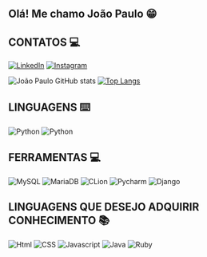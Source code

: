 ## Olá! Me chamo João Paulo 😁

## CONTATOS 💻
[![LinkedIn](https://img.shields.io/badge/LinkedIn-0077B5?style=for-the-badge&logo=linkedin&logoColor=white)](linkedin.com/in/joão-paulo-carneiro-fialho-a7aa6a243/)
[![Instagram](https://img.shields.io/badge/Instagram-E4405F?style=for-the-badge&logo=instagram&logoColor=white)](https://www.instagram.com/j_paulo_fialho/)


![João Paulo GitHub stats](https://github-readme-stats.vercel.app/api?username=JoaoPauloFialho&show_icons=true&theme=radical)
[![Top Langs](https://github-readme-stats.vercel.app/api/top-langs/?username=JoaoPauloFialho&layout=compact)](https://github.com/anuraghazra/github-readme-stats)

## LINGUAGENS ⌨️

<div style="display: inline_block">
  <img align="center" alt="Python" src="https://img.shields.io/badge/Python-3776AB?style=for-the-badge&logo=python&logoColor=white" />
  <img align="center" alt="Python" src="https://img.shields.io/badge/C-00599C?style=for-the-badge&logo=c&logoColor=white" />
</div>

## FERRAMENTAS 💻

<div style="display: inline_block">
  <img align="center" alt="MySQL" src="https://img.shields.io/badge/MySQL-00000F?style=for-the-badge&logo=mysql&logoColor=white" />
  <img align="center" alt="MariaDB" src="https://img.shields.io/badge/MariaDB-003545?style=for-the-badge&logo=mariadb&logoColor=white" />
  <img align="center" alt="CLion" src="https://img.shields.io/badge/CLion-000000?style=for-the-badge&logo=clion&logoColor=white" />
  <img align="center" alt="Pycharm" src="https://img.shields.io/badge/PyCharm-000000.svg?&style=for-the-badge&logo=PyCharm&logoColor=white" />
  <img align="center" alt="Django" src="https://img.shields.io/badge/Django-092E20?style=for-the-badge&logo=django&logoColor=white" />
</div>

## LINGUAGENS QUE DESEJO ADQUIRIR CONHECIMENTO 📚

<div style="display: inline_block">
  <img align="center" alt="Html" src="https://img.shields.io/badge/HTML-239120?style=for-the-badge&logo=html5&logoColor=white" />
  <img align="center" alt="CSS" src="https://img.shields.io/badge/CSS-239120?&style=for-the-badge&logo=css3&logoColor=white" />
  <img align="center" alt="Javascript" src="https://img.shields.io/badge/JavaScript-F7DF1E?style=for-the-badge&logo=javascript&logoColor=black" />
  <img align="center" alt="Java" src="https://img.shields.io/badge/Java-ED8B00?style=for-the-badge&logo=java&logoColor=white" />
  <img align="center" alt="Ruby" src="https://img.shields.io/badge/Ruby-CC342D?style=for-the-badge&logo=ruby&logoColor=white" />
</div>
